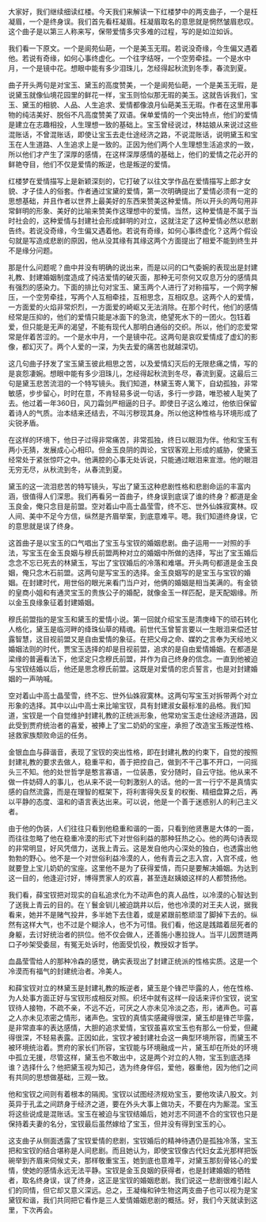 
大家好，我们继续细读红楼。今天我们来解读一下红楼梦中的两支曲子，一个是枉凝眉，一个是终身误。我们首先看枉凝眉。枉凝眉取名的意思就是惘然皱眉悲叹。这个曲子是以第三人称来写，保带爱情多灾多难的过程，写的是如泣如诉。

我们看一下原文。一个是阆苑仙葩，一个是美玉无瑕。若说没奇缘，今生偏又遇着他。若说有奇缘，如何心事终虚化。一个往字结呀，一个空劳牵挂。一个是水中月，一个是镜中花。想眼中能有多少泪珠儿，怎经得起秋流到冬季，春流到夏。

曲子开头两句是对宝玉、黛玉的高度赞美，一个是阆苑仙葩，一个是美玉无瑕，是说黛玉就像仙境花园里的鲜花一样，宝玉则恰似那无瑕的美玉。这就告诉我们，宝玉、黛玉的相貌、人品、人生追求、爱情都像浪月仙葩美玉无瑕。作者在这里用事物的纯洁美好、脱俗不凡高度赞美了双语。保单爱情的一个突出特点，他们的爱情是建立在志趣相投，人生理想一致的基础上。宝玉曾经说过，林姑娘从来说过这些混账话，不曾混账话，即使让宝玉去走仕途经济之路，不说混账话，说明黛玉和宝玉在人生道路、人生追求上是一致的。正因为他们两个人生理想生活追求的一致，所以他们才产生了深厚的感情，在这样深厚感情的基础上，他们的爱情之花必开的鲜艳夺目，他们不仅是爱情的叛逆，也是叛逆的爱情。

红楼梦在爱情描写上是新颖深刻的，它打破了以往文学作品在爱情描写上郎才女貌、才子佳人的俗套。作者通过宝黛的爱情，第一次明确提出了爱情必须有一定的思想基础，并且作者以世界上最美好的东西来赞美这种爱情。所以开头的两句用非常鲜明的形象、美好的比喻来赞美作这理想中的爱情。当然，这种爱情是不属于当时社会的，这种爱情与封建社会形成鲜明的对立，这就注定了这种爱情必然以悲剧告终。若说没奇缘，今生偏又遇着他。若说有奇缘，如何心事终虚化？这两个假设句就是写造成悲剧的原因，他从没其缘有其缘这两个方面提出了相爱不能到终生并不是缘分问题。

那是什么问题呢？曲中并没有明确的说出来，而是以问的口气委婉的表现出是封建礼教、封建婚姻制度造成了纯洁爱情的破灭面，那种无可奈何又叹息万分的感情具有强烈的感染力。下面的排比句对宝玉、黛玉两个人进行了对称描写，一个网字解压，一个空劳牵挂，写两个人互相牵挂，互相思念，互相叹息。这两个人的爱情，一方面爱的火焰非常炽烈，一方面爱的崎岖又无法消除。在那个时代，他们的感情经常是压抑的，他们的爱情只能是冰面下的急流，绝望死水下的一团火。包钰着爱，但只能是无声的渴望，不能有现代人那明白通俗的交织。所以，他们的恋爱常常是伴着苦涩的。一个是水中月，一个是镜中花。这两句是哀叹爱情成了虚幻的影像，都幻灭了。两个人爱的一深，为失去爱的痛苦也就越深切。

这几句曲子抒发了宝玉黛玉彼此相思之苦，以及爱情幻灭后的无限悲痛之情，写的是哀怨凄婉。想眼中能有多少泪珠儿，怎经得起秋流到冬尽，春流到夏。这最后三句是黛玉悲苦流泪的一个特写镜头。我们知道，林黛玉寄人篱下，自幼孤独，非常敏感，步步留心，时时在意，不肯轻易多说一句话，多行一步路，唯恐被人耻笑了去。他过着一年360日，风刀霜剑严相逼的日子。即使日子这么难过，他依旧保留着诗人的气质。治本结来还结去，不叫污秽现其身。所以他这种性格与环境形成了尖锐矛盾。

在这样的环境下，他日子过得非常痛苦，非常孤独，终日以眼泪为伴。他和宝玉有两小无猜，发展成心心相印。但金玉良阴的舆论，宝钗客观上形成的威胁，使黛玉经常处于紧张惊吓之中。他满腔的心事无处诉说，只能通过眼泪来宣泄。他的眼泪无穷无尽，从秋流到冬，从春流到夏。

黛玉的这一流泪悲苦的特写镜头，写出了黛玉这种悲剧性格和悲剧命运的丰富内涵，很值得人们深思。我们再看另一首曲子，终身误到底误了谁的终身？都道是金玉良金，俺只念目是前盟。空对着山中高士晶莹雪，终不忘、世外仙姝寂寞林。叹人间、美中不足今方信，纵然是齐眉举案，到底意难平。嗯。我们知道终身误，它的意思就是误了终身。

这首曲子是以宝玉的口气唱出了宝玉与宝钗的婚姻悲剧。曲子运用一一对照的手法，写宝玉在金玉良姻与穆氏前盟两种对立的婚姻中所做的选择，写出了宝玉婚后念念不忘已死去的林黛玉，写出了宝钗婚后的冷落和难堪。开头两句都道是金玉良姻，俺只念木石前盟。这两句是写宝玉的选择。金玉良姻写的是宝玉与宝钗的婚姻。在封建时代，用世俗的眼光来看门当户对，他俩的婚姻是相当美满的。有金锁的皇商小姐和有通灵宝玉的贵族公子的婚配，就像金玉一样匹配，是天配姻缘。所以金玉良缘象征着封建婚姻。

穆氏前盟指的是宝玉和黛玉的爱情小说。第一回就介绍宝玉是清庚峰下的顽石转化人格化，黛玉是临河畔的绛珠仙草的精魂。前世代玉曾誓言要以一生眼泪来偿还甘露智慧，这目视前盟又是自由爱情的象征。在把父母之命、媒妁之言奉为天经地义婚姻法则的时代，贾宝玉选择的却是目视前盟，追求的是自由爱情婚姻。在都道是梁缘的普遍看法下，他坚定只念穆氏前盟，并作为自己终身的信念。一直到他被迫与宝钗结婚以后，他还是思念穆氏前盟。这既是对爱情的忠贞誓言，也是对封建婚姻的一声呐喊。

空对着山中高士晶莹雪，终不忘、世外仙姝寂寞林。这两句写宝玉对拆带两个对立形象的选择。其中以山中高士来比喻宝钗，具有封建淑女最标准的品格。我们知道，宝钗是一个自觉维护封建礼教的正统派形象，他常劝宝玉走仕途经济道路，因此受到贾府统治者的喜爱，被捧上了宝二奶奶的宝座，承担了改造宝玉叛逆性格、拯救家族颓败命运的任务。

金银血血与薛谐音，表现了宝钗的突出性格，即在封建礼教的约束下，自觉的按照封建礼教的要求去做人，稳重平和，善于把控自己，做到不干己事不开口，一问摇头三不知。他的处世哲学是憨言寡语，一位装愚，安分随时，自云守拙。他从来不做一件妨碍人的事儿，也从来不说一句刺激别人的话。他的一言一行宁不是真情实感的自然流露，而是在理智的框架下，将利害得失反复的权衡、精细盘算之后，再以平静的态度、温和的语言表达出来。可以说，他是一个善于迷惑别人的利己主义者。

由于他的伪装，人们往往只看到他稳重和谐的一面，只看到他贤惠是大体的一面，而往往忽略了他在稳重冷漠的形式下对世俗利益的那种狂热之心。他的两句诗表现的非常明显，好风凭借力，送我上青云。这是发自他内心深处的独白，也透露出他勃勃的野心。他不是一个对世俗利益冷漠的人，他有青云之志入宫，入宫不成，他就要登上宝儿奶奶的宝座。这里他不是为了获得爱情，而只是要解决婚姻。为达到这一目的，他逢迎讨好，博得贾家人的欢喜，甚至连赵姨娘这样的人都赞扬他。

我们看，薛宝钗把对现实的自私追求化为不动声色的真人品性，以冷漠的心智达到了送我上青云的目的。在丫鬟金钏儿被迫跳井以后，他也冷漠的对王夫人说，据我看来，她并不是赌气投井，多半她下去住着，或是紧跟前憨顽湿了脚掉下去的。纵然有这样大气，也不过是个糊涂人，也不为可惜。我们看，他这是践踏着屈死者的身躯，去讨好统治者的拱位。他不仅会做人，还善施小惠拉拢人。当平儿因贾琏两口子吵架受委屈，有冤无处诉时，他面受饥役，教授奴才哲学。

血晶莹雪给人的那种冷森的感觉，确实表现出了封建正统派的性格实质。这是一个冷漠而有福气的封建统治者。冷美人。

和薛宝钗对立的林黛玉是封建礼教的叛逆者，黛玉是个锋芒毕露的人，他在性格、为人处事方面正好与宝钗形成相反对照。织坯中就有这样一段话来评价宝钗，说宝钗待人接物，不疏不亲，不远不近，可厌之人亦未见冷淡之态，形，诸声色。可喜之人亦未见浓密之情形，诸声色。宝钗的真情实感藏得很深，黛玉却是锋芒毕露，是非常直率的表达感情，大胆的追求爱情，宝钗虽喜欢宝玉也有那么一份爱，但藏得很深，不轻易表露。正因如此，宝钗才被封建社会这一典型环境所容，而黛玉不被环境统治着。贾府的家长们所容，宝钗能与环境融成一片，黛玉却在所处的环境中孤立无援，尽管这样，黛玉也不敢出中，这是两个对立的人物，宝玉到底选择谁？选择什么？他把黛玉视为知己，选为终身伴侣，爱他，器重他，因为他们之间有共同的思想做基础，三观一致。

他和宝钗之间则有着根本的隔阂。宝钗以试图经济规劝宝玉，要他攻读八股文。刘英异于孔孟之间跻身于经济之道，要在外头大事上做功夫，不要在内为厮混。宝玉将这些说成是混账话。宝玉在被迫与宝钗结婚后，她对志不同道不合的宝钗也只是保持着夫妻的名分，宝钗最后虽然嫁给了宝玉，但并没有得到宝玉的心。

这支曲子从侧面透露了宝钗爱情的悲剧，宝钗婚后的精神待遇仍是孤独冷落，宝玉把和宝钗的结合堪称是人间悲剧。而且她认为，即使宝钗像古代妇女孟光那样把饭碗举到齐眉来伺候丈夫，那样敬重宝玉，她到底也意难平，对黛玉那刻骨铭心的爱情，使她的感情永远无法平静。宝钗是金玉良姻的获得者，也是封建婚姻的牺牲者，取名终身误，误了终身，这正是宝钗的婚姻悲剧。我们说这一悲剧很难引起人们的同情，但它却又意义深远。总之，王凝梅和钟生物这两支曲子也可以视为是宝黛钗和谐，我们共同把它看作是三人爱情婚姻悲剧的概括。好，我们今天就读到这里，下次再会。


